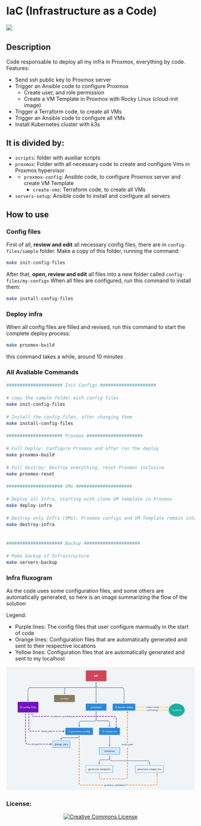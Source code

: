 # IaC (Infrastructure as a Code)

<p align="left">
  <a href="http://creativecommons.org/licenses/by-nc-sa/4.0/">
    <img src="https://img.shields.io/badge/-CC_BY--SA_4.0-000000.svg?style=for-the-badge&logo=creative-commons&logoColor=white"/>
  </a>
</p>

## Description

Code responsable to deploy all my infra in Proxmox, everything by code.
Features:
 - Send ssh public key to Proxmox server
 - Trigger an Ansible code to configure Proxmox
    -  Create user, and role permission
    -  Create a VM Template in Proxmox with Rocky Linux (cloud-init image)
 - Trigger a Terraform code, to create all VMs
 - Trigger an Ansible code to configure all VMs
-  Install Kubernetes cluster with k3s

## It is divided by:

- `scripts`: folder with auxiliar scripts
- `proxmox`: Folder with all necessary code to create and configure Vms in Proxmox hypervisor
- - `proxmox-config`: Ansible code, to configure Proxmox server and create VM Template
    - `create-vms`: Terraform code, to create all VMs
- `servers-setup`: Ansible code to install and configure all servers

## How to use

### Config files
First of all, **review and edit** all necessary config files, there are in `config-files/sample` folder.
Make a copy of this folder, running the command:
```bash
make init-config-files
```

After that, **open, review and edit** all files into a new folder called `config-files/my-configs`
When all files are configured, run this command to install them:
```bash
make install-config-files
```

### Deploy infra
When all config files are filled and revised, run this command to start the complete deploy process:
```bash
make proxmox-build
```

this command takes a while, around 10 minutes

### All Avaliable Commands
```bash
##################### Init Configs #####################

# copy the sample folder with config files
make init-config-files

# Install the config files, after changing them
make install-config-files

##################### Proxmox #####################

# Full Deploy: Configure Proxmox and after run the deploy
make proxmox-build

# Full Destroy: Destroy everything, reset Proxmox inclusive
make proxmox-reset

##################### VMs #####################

# Deploy all Infra, starting with clone VM template in Proxmox
make deploy-infra

# Destroy only Infra (VMs). Proxmox configs and VM Template remain intact
make destroy-infra


##################### Backup #####################

# Make backup of Infrastructure
make servers-backup
```

### Infra fluxogram
As the code uses some configuration files, and some others are automatically generated, so here is an image summarizing the flow of the solution

Legend:

- Purple lines: The config files that user configure mannually in the start of code
- Orange lines: Configuration files that are automatically generated and sent to their respective locations
- Yellow lines: Configuration files that are automatically generated and sent to my localhost


![Alt iac_fluxogram](images/iac_fluxogram.png)

### License:

<p align="center">
  <a rel="license" href="http://creativecommons.org/licenses/by-nc-sa/4.0/">
    <img alt="Creative Commons License" style="border-width:0" src="https://i.creativecommons.org/l/by-nc-sa/4.0/88x31.png" />
  </a>
</p>